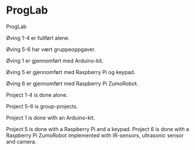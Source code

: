 # ProgLab
ProgLab

Øving 1-4 er fullført alene.

Øving 5-6 har vært gruppeoppgaver.

Øving 1 er gjennomført med Arduino-kit. 

Øving 5 er gjennomført med Raspberry Pi og keypad.

Øving 6 er gjennomført med Raspberry Pi ZumoRobot.


Project 1-4 is done alone.

Project 5-6 is group-projects.

Project 1 is done with an Arduino-kit.

Project 5 is done with a Raspberry Pi and a keypad.
Project 6 is done with a Raspberry Pi ZumoRobot implemented with IR-sensors, ultrasonic sensor and camera.
